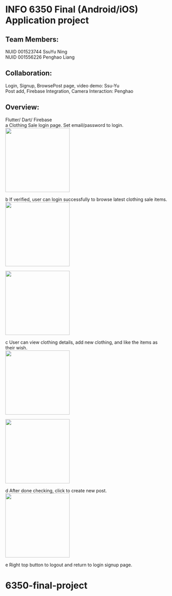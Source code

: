 # INFO 6350 Final (Android/iOS) Application project
## Team Members:
NUID 001523744 SsuYu Ning <br />
NUID 001556226 Penghao Liang <br />
## Collaboration:
Login, Signup, BrowsePost page, video demo: Ssu-Yu <br />
Post add, Firebase Integration, Camera Interaction: Penghao <br />
## Overview:
Flutter/ Dart/ Firebase <br />
a  Clothing Sale login page. Set email/password to login.<br />
<img src="https://user-images.githubusercontent.com/56193342/116321598-efaaca00-a7ec-11eb-9c19-4c8b15dd01cf.png" width="200">

b If verified, user can login successfully to browse latest clothing sale items.<br />
<img src="https://user-images.githubusercontent.com/56193342/116321645-04875d80-a7ed-11eb-8c7d-fb8a03d671b8.png" width="200">

<img src="https://user-images.githubusercontent.com/56193342/116321787-57611500-a7ed-11eb-83ff-0d886a8b47bc.png" width="200">

c User can view clothing details, add new clothing, and like the items as their wish.<br />
<img src="https://user-images.githubusercontent.com/56193342/116321702-1f59d200-a7ed-11eb-8490-8552a32ae877.png" width="200">

<img src="https://user-images.githubusercontent.com/56193342/116321711-241e8600-a7ed-11eb-805a-22e3b1430538.png" width="200">

d After done checking, click to create new post.<br />
<img src="https://user-images.githubusercontent.com/56193342/116321768-49ab8f80-a7ed-11eb-89bb-06dd87e74bcb.png" width="200">

e Right top button to logout and return to login signup page.

# 6350-final-project
